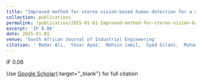 ```yaml
---
title: "Improved method for stereo vision-based human detection for a mobile robot following a target person"
collection: publications
permalink: /publication/2015-01-01-Improved-method-for-stereo-vision-based-human-detection-for-a-mobile-robot-following-a-target-person
excerpt: 'IF 0.06'
date: 2015-01-01
venue: 'South African Journal of Industrial Engineering'
citation: ' Badar Ali,  Yasar Ayaz,  Mohsin Jamil,  Syed Gilani,  Muhammad Naveed, &quot;Improved method for stereo vision-based human detection for a mobile robot following a target person.&quot; South African Journal of Industrial Engineering, 2015.'
---
```

IF 0.06

Use [Google Scholar](https://scholar.google.com/scholar?q=Improved+method+for+stereo+vision+based+human+detection+for+a+mobile+robot+following+a+target+person){:target="_blank"} for full citation